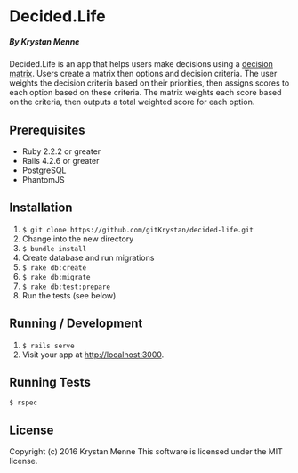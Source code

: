 # Decided.Life

##### By Krystan Menne

Decided.Life is an app that helps users make decisions using a [decision matrix](https://en.wikipedia.org/wiki/Decision_matrix).
Users create a matrix then options and decision criteria. The user weights the decision criteria based on their priorities, then assigns scores to each option based on these criteria.
The matrix weights each score based on the criteria, then outputs a total weighted score for each option.

## Prerequisites
* Ruby 2.2.2 or greater
* Rails 4.2.6 or greater
* PostgreSQL
* PhantomJS

## Installation
1. `$ git clone https://github.com/gitKrystan/decided-life.git`
1. Change into the new directory
1. `$ bundle install`
1. Create database and run migrations
  1. `$ rake db:create`
  1. `$ rake db:migrate`
  1. `$ rake db:test:prepare`
1. Run the tests (see below)

## Running / Development
1. `$ rails serve`
1. Visit your app at [http://localhost:3000](http://localhost:3000).

## Running Tests
`$ rspec`

## License
Copyright (c) 2016 Krystan Menne
This software is licensed under the MIT license.
